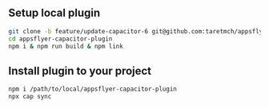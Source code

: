 ## Setup local plugin

```sh
git clone -b feature/update-capacitor-6 git@github.com:taretmch/appsflyer-capacitor-plugin.git
cd appsflyer-capacitor-plugin
npm i & npm run build & npm link
```

## Install plugin to your project

```sh
npm i /path/to/local/appsflyer-capacitor-plugin
npx cap sync
```
